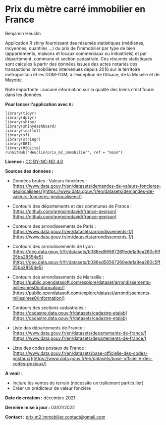 


# Prix du mètre carré immobilier en France

Benjamin Heuclin

Application R shiny fournissant des résumés statistiques (médianes, moyennes, quantiles ...) du prix de l'immobilier par type de bien (appartements, maisons et locaux commerciaux ou industriels) et par département, commune et section cadastrale. Ces résumés statistiques sont calculés à partir des données issues des actes notariés des transactions immobilières intervenues depuis 2016 sur le territoire métropolitain et les DOM-TOM, à l’exception de l’Alsace, de la Moselle et de Mayotte.

Note importante : aucune information sur la qualité des biens n'est fourni dans les données.


**Pour lancer l'application avec `R` :**
```{r}
library(tidyr)
library(dplyr)
library(shiny)
library(shinydashboard)
library(leaflet)
library(sf)
library(stringr)
library(DBI)
library(RSQLite)
runGitHub("Heuclin/prix_m2_immobilier", ref = "main")
```

**Licence :** [CC BY-NC-ND 4.0](https://creativecommons.org/licenses/by-nc-nd/4.0/)


**Sources des données :**
                 
* Données brutes : Valeurs foncières : [https://www.data.gouv.fr/en/datasets/demandes-de-valeurs-foncieres-geolocalisees/](https://www.data.gouv.fr/en/datasets/demandes-de-valeurs-foncieres-geolocalisees/)

* Contours des départements et des communes de France : [https://github.com/gregoiredavid/france-geojson](https://github.com/gregoiredavid/france-geojson)

* Contours des arrondissements de Paris : [https://www.data.gouv.fr/en/datasets/arrondissements-1/](https://www.data.gouv.fr/en/datasets/arrondissements-1/) 

* Contours des arrondissements de Lyon :  [https://geo.data.gouv.fr/fr/datasets/b086ed56567269ede1a9ea280c5ff25ba28554e5](https://geo.data.gouv.fr/fr/datasets/b086ed56567269ede1a9ea280c5ff25ba28554e5)

* Contours des arrondissements de Marseille : [https://public.opendatasoft.com/explore/dataset/arrondissements-millesimes0/information/](https://public.opendatasoft.com/explore/dataset/arrondissements-millesimes0/information/)

* Contours des sections cadastrales :  [https://cadastre.data.gouv.fr/datasets/cadastre-etalab](https://cadastre.data.gouv.fr/datasets/cadastre-etalab)

* Liste des départements de France : [https://www.data.gouv.fr/en/datasets/departements-de-france/](https://www.data.gouv.fr/en/datasets/departements-de-france/)

* Liste des codes postaux de France : [https://www.data.gouv.fr/en/datasets/base-officielle-des-codes-postaux/](https://www.data.gouv.fr/en/datasets/base-officielle-des-codes-postaux/)
                  

**A venir :**
                 
* Inclure les ventes de terrain (nécessite un traîtement particulier) 
* Créer un prédicteur de valeur foncière 
                 
**Date de création :**  décembre 2021 

**Dernière mise à jour :**  03/01/2022

**Contact :**  <a href='mailto: prix.m2.immobilier.contact@gmail.com'> prix.m2.immobilier.contact@gmail.com 
                
